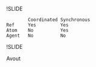 !SLIDE

            Coordinated Synchronous
    Ref     Yes         Yes
    Atom    No          Yes
    Agent   No          No

!SLIDE

Avout
